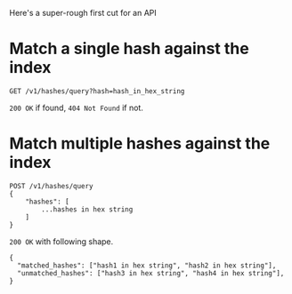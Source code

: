 Here's a super-rough first cut for an API

# Match a single hash against the index

```
GET /v1/hashes/query?hash=hash_in_hex_string
```

`200 OK` if found, `404 Not Found` if not.

# Match multiple hashes against the index

```
POST /v1/hashes/query
{
    "hashes": [
        ...hashes in hex string
    ]
}
```

`200 OK` with following shape.

```
{
  "matched_hashes": ["hash1 in hex string", "hash2 in hex string"],
  "unmatched_hashes": ["hash3 in hex string", "hash4 in hex string"],
}
```

